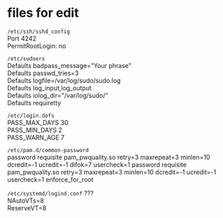 # files for edit

`/etc/ssh/sshd_config`  
Port 4242  
PermitRootLogin: no  
  
`/etc/sudoers`  
Defaults  badpass_message="Your phrase"  
Defaults  passwd_tries=3  
Defaults  logfile=/var/log/sudo/sudo.log  
Defaults  log_input,log_output  
Defaults  iolog_dir="/var/log/sudo/"  
Defaults  requiretty  

`/etc/login.defs`  
PASS_MAX_DAYS 30  
PASS_MIN_DAYS 2  
PASS_WARN_AGE 7  
  
`/etc/pam.d/common-password`  
password        requisite	pam_pwquality.so retry=3 maxrepeat=3 minlen=10 dcredit=-1 ucredit=-1 difok=7 usercheck=1
password        requisite	pam_pwquality.so retry=3 maxrepeat=3 minlen=10 dcredit=-1 ucredit=-1 usercheck=1 enforce_for_root  
  
`/etc/systemd/logind.conf`
???  
NAutoVTs=8  
ReserveVT=8  
